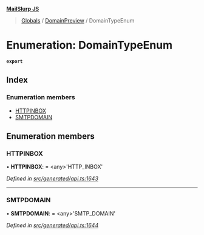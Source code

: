 **[MailSlurp JS](../README.md)**

> [Globals](../README.md) / [DomainPreview](../modules/domainpreview.md) / DomainTypeEnum

# Enumeration: DomainTypeEnum

**`export`** 

## Index

### Enumeration members

* [HTTPINBOX](domainpreview.domaintypeenum.md#httpinbox)
* [SMTPDOMAIN](domainpreview.domaintypeenum.md#smtpdomain)

## Enumeration members

### HTTPINBOX

•  **HTTPINBOX**:  = \<any>'HTTP\_INBOX'

*Defined in [src/generated/api.ts:1643](https://github.com/mailslurp/mailslurp-client/blob/730b817/src/generated/api.ts#L1643)*

___

### SMTPDOMAIN

•  **SMTPDOMAIN**:  = \<any>'SMTP\_DOMAIN'

*Defined in [src/generated/api.ts:1644](https://github.com/mailslurp/mailslurp-client/blob/730b817/src/generated/api.ts#L1644)*
